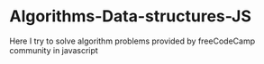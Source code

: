# Algorithms-Data-structures-JS
Here I try to solve algorithm problems provided by freeCodeCamp community in javascript
